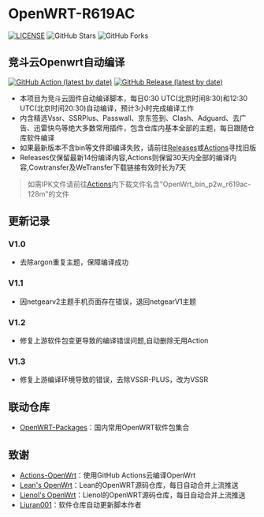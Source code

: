 # OpenWRT-R619AC

[![LICENSE](https://img.shields.io/github/license/mashape/apistatus.svg?style=flat-square&label=LICENSE)](https://github.com/Aibx/OpenWRT-R619AC/blob/master/LICENSE)
![GitHub Stars](https://img.shields.io/github/stars/Aibx/OpenWRT-R619AC.svg?style=flat-square&label=Stars&logo=github)
![GitHub Forks](https://img.shields.io/github/forks/Aibx/OpenWRT-R619AC.svg?style=flat-square&label=Forks&logo=github)

## 竞斗云Openwrt自动编译

[![GitHub Action (latest by date)](https://img.shields.io/github/workflow/status/Aibx/OpenWRT-R619AC/Build%20OpenWrt?style=for-the-badge&logo=appveyor&label=Build%20Status)](https://github.com/Aibx/OpenWRT-R619AC/actions)
[![GitHub Release (latest by date)](https://img.shields.io/github/v/release/Aibx/OpenWRT-R619AC?style=for-the-badge&label=Download)](https://github.com/Aibx/OpenWRT-R619AC/releases/latest)
- 本项目为竞斗云固件自动编译脚本，每日0:30 UTC(北京时间8:30)和12:30 UTC(北京时间20:30)自动编译，预计3小时完成编译工作
- 内含精选Vssr、SSRPlus、Passwall、京东签到、Clash、Adguard、去广告、迅雷快鸟等绝大多数常用插件，包含仓库内基本全部的主题，每日跟随仓库软件编译
- 如果最新版本不含bin等文件即编译失败，请前往[Releases](https://github.com/Aibx/OpenWRT-R619AC/releases)或[Actions](https://github.com/Aibx/OpenWRT-R619AC/actions)寻找旧版
- Releases仅保留最新14份编译内容,Actions则保留30天内全部的编译内容,Cowtransfer及WeTransfer下载链接有效时长为7天

> 如需IPK文件请前往[Actions](https://github.com/Aibx/OpenWRT-R619AC/actions)内下载文件名含"OpenWrt_bin_p2w_r619ac-128m"的文件

## 更新记录

### V1.0
- 去除argon重复主题，保障编译成功

### V1.1
- 因netgearv2主题手机页面存在错误，退回netgearV1主题

### V1.2
- 修复上游软件包变更导致的编译错误问题,自动删除无用Action

### V1.3
- 修复上游编译环境导致的错误，去除VSSR-PLUS，改为VSSR

## 联动仓库
- [OpenWRT-Packages](https://github.com/Aibx/OpenWRT-Packages)：国内常用OpenWRT软件包集合

## 致谢
- [Actions-OpenWrt](https://github.com/P3TERX/Actions-OpenWrt)：使用GitHub Actions云编译OpenWrt
- [Lean's OpenWrt](https://github.com/coolsnowwolf/lede)：Lean的OpenWRT源码仓库，每日自动合并上流推送
- [Lienol's OpenWrt](https://github.com/Lienol/openwrt)：Lienol的OpenWRT源码仓库，每日自动合并上流推送
- [Liuran001](https://github.com/liuran001)：软件仓库自动更新脚本作者
